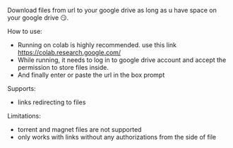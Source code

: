 Download files from url to your google drive as long as u have space on your google drive 😏.

How to use:
* Running on colab is highly recommended. use this link https://colab.research.google.com/
* While running, it needs to log in to google drive account and accept the permission to store files inside.
* And finally enter or paste the url in the box prompt

Supports:
* links redirecting to files

Limitations:
* torrent and magnet files are not supported
* only works with links without any authorizations from the side of file
